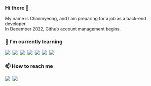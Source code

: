 ### Hi there 👋
My name is Chanmyeong, and I am preparing for a job as a back-end developer.<br>
In December 2022, Github account management begins.

### 🌱 I’m currently learning
<img src="https://img.shields.io/badge/Java-007396?style=flat-square&logo=Java&logoColor=white"/>&nbsp;
<img src="https://img.shields.io/badge/JavaScript-F7DF1E?style=flat-square&logo=JavaScript&logoColor=white"/>&nbsp;
<img src="https://img.shields.io/badge/Spring-6DB33F?style=flat-square&logo=Spring&logoColor=white"/>&nbsp;
<img src="https://img.shields.io/badge/Spring Boot-6DB33F?style=flat-square&logo=Spring Boot&logoColor=white"/>&nbsp;
<img src="https://img.shields.io/badge/Spring Security-6DB33F?style=flat-square&logo=Spring Security&logoColor=white"/>&nbsp;
<img src="https://img.shields.io/badge/Algorithms-00BCB4?style=flat-square&logo=The Algorithms&logoColor=white"/>&nbsp;
<img src="https://img.shields.io/badge/AWS-232F3E?style=flat-square&logo=Amazon AWS&logoColor=white"/>&nbsp;

### 📫 How to reach me
<a href="https://chanmyeong.tistory.com/"><img src="https://img.shields.io/badge/My Blog-000000?style=flat-square&logo=Tistory&logoColor=white&link=https://chanmyeong.tistory.com/"/></a>&nbsp;
<img src="https://img.shields.io/badge/chanmyeongwoo@gmail.com-EA4335?style=flat-square&logo=Gmail&logoColor=white"/>&nbsp;
<!-- <a href="https://twitter.com/JavaBackDev/"><img src="https://img.shields.io/badge/Twitter-1DA1F2?style=flat-square&logo=Twitter&logoColor=white&link=https://twitter.com/JavaBackDev/"/></a>&nbsp;
 -->

<!-- <img src="https://img.shields.io/badge/기술이름-#제외색상번호?style=for-the-badge&logo=아이콘이름&logoColor=white"> -->
<!-- <a href="링크걸_주소"><img src="https://img.shields.io/badge/쓰고자하는_텍스트-컬러코드?style=flat-square&logo=simpleicons에서_아이콘이름&logoColor=white&link=내링크"/></a>&nbsp;
 -->
 
<!--
**chanmyeong/chanmyeong** is a ✨ _special_ ✨ repository because its `README.md` (this file) appears on your GitHub profile.

Here are some ideas to get you started:

- 🔭 I’m currently working on ...
- 🌱 I’m currently learning ...
- 👯 I’m looking to collaborate on ...
- 🤔 I’m looking for help with ...
- 💬 Ask me about ...
- 📫 How to reach me: ...
- 😄 Pronouns: ...
- ⚡ Fun fact: ...
-->
